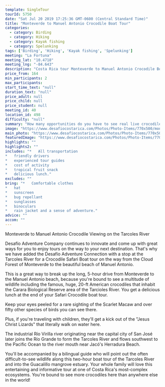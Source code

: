 ```yaml
---
template: SingleTour
tourId: 5750
date: "Sat Jul 20 2019 17:25:36 GMT-0600 (Central Standard Time)"
title: "Monteverde to Manuel Antonio Crocodile Boat Tour"
categories: 
  - category: Birding
  - category: Hiking
  - category: Kayak fishing
  - category: Spelunking
tags: ['Birding', 'Hiking', 'Kayak fishing', 'Spelunking']
meeting: "La Fortuna"
meeting_lat: "10.4718"
meeting_lng: "-84.643"
description: "Costa Rica tour Monteverde to Manuel Antonio Crocodile Boat Tour, id 5750"
price_from: 164
min_participants: 2
max_participants: 
start_time_text: "null"
duration_text: "null"
price_adult: null
price_child: null
price_student: null
meeting_id: 40
location_id: 498
difficulty: "null"
summary: "How many opportunities do you have to see real live crocodiles in their natural habitat? The Tarcoles River, located between Manuel Antonio and La Fortuna/Monteverde is the perfect place for this. In fact, this spot is known to be have one of the greatest populations of crocodiles in the entire world! The crocodiles here are massive, the largest reaching 7-meters long! You will see them swimming in the waters, or sunbathing on the river banks. Prepare to be amazed!"
image: "https://www.desafiocostarica.com/Photos/Photo-Items/770x500/monteverde-to-manuel-antonio-crocodile-viewing-on-the-tarcoles-river-1417125976.jpg"
main_photo: "https://www.desafiocostarica.com/Photos/Photo-Items/770x500/monteverde-to-manuel-antonio-crocodile-viewing-on-the-tarcoles-river-1417125976.jpg"
featuredImage: "https://www.desafiocostarica.com/Photos/Photo-Items/770x500/monteverde-to-manuel-antonio-crocodile-viewing-on-the-tarcoles-river-1417125976.jpg"
highlights: ""
highlights2: ""
includes: "*   All transportation
*   friendly drivers
*   experienced tour guides
*   cost of activity
*   tropical fruit snack
*   delicious lunch."
excludes: ""
bring: "*   Comfortable clothes
*   hat
*   sunscreen
*   bug repellant
*   sunglasses
*   binoculars
*   rain jacket and a sense of adventure."
advice: ""
accom: ""
---
```

Monteverde to Manuel Antonio Crocodile Viewing on the Tarcoles River

Desafío Adventure Company continues to innovate and come up with great ways for you to enjoy tours on the way to your next destination. That's why we have added the Desafío Adventure Connection with a stop at the Tarcoles River for a Crocodile Safari Boat tour on the way from the Cloud Forest of Monteverde to the beautiful beach of Manuel Antonio.

This is a great way to break up the long, 5-hour drive from Monteverde to the Manuel Antonio beach, because you're bound to see a multitude of wildlife including the famous, huge, 20-ft American crocodiles that inhabit the Carara Biological Reserve area of the Tarcioles River. You get a delicious lunch at the end of your Safari Crocodile boat tour.

Keep your eyes peeled for a rare sighting of the Scarlet Macaw and over fifty other species of birds you can see there.

Plus, if you're traveling with children, they'll get a kick out of the "Jesus Christ Lizards" that literally walk on water here.

The industrial Río Virilla river originating near the capital city of San José later joins the Río Grande to form the Tarcoles River and flows southwest to the Pacific Ocean to the river mouth near Jacó's Herradura Beach.

You'll be accompanied by a bilingual guide who will point out the often difficult-to-see wildlife along this two-hour boat tour of the Tarcoles River and into the Guacalillo mangrove estuary. Your whole family will love this entertaining and informative tour at one of Costa Rica's most-complex ecosystems. You're bound to see more crocodiles here than anywhere else in the world!